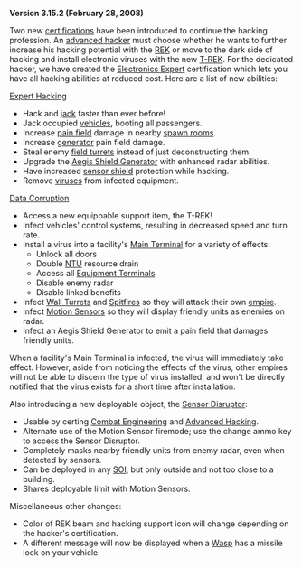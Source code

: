 **Version 3.15.2 (February 28, 2008)**

Two new [certifications](../certifications/Certifications.md) have been
introduced to continue the hacking profession. An
[advanced hacker](../certifications/Advanced_Hacking.md) must choose whether he
wants to further increase his hacking potential with the
[REK](../weapons/Remote_Electronics_Kit.md) or move to the dark side of hacking
and install electronic viruses with the new [T-REK](../weapons/T-REK.md). For
the dedicated hacker, we have created the
[Electronics Expert](../certifications/Electronics_Expert.md) certification
which lets you have all hacking abilities at reduced cost. Here are a list of
new abilities:

[Expert Hacking](../certifications/Expert_Hacking.md)

- Hack and [jack](../terminology/Jack.md) faster than ever before!
- Jack occupied [vehicles](../vehicles/index.md), booting all passengers.
- Increase [pain field](../terminology/Pain_Field.md) damage in nearby
  [spawn rooms](../locations/Spawn_Room.md).
- Increase [generator](../items/Generator.md) pain field damage.
- Steal enemy [field turrets](../weapons/One-Manned_Field_Turret.md) instead of
  just deconstructing them.
- Upgrade the [Aegis Shield Generator](../weapons/Aegis_Shield_Generator.md)
  with enhanced radar abilities.
- Have increased [sensor shield](../implants/Sensor_Shield.md) protection while
  hacking.
- Remove [viruses](../terminology/Virus.md) from infected equipment.

[Data Corruption](../certifications/Data_Corruption.md)

- Access a new equippable support item, the T-REK!
- Infect vehicles' control systems, resulting in decreased speed and turn rate.
- Install a virus into a facility's [Main Terminal](../items/Main_Terminal.md)
  for a variety of effects:
  - Unlock all doors
  - Double [NTU](../items/NTU.md) resource drain
  - Access all [Equipment Terminals](../items/Equipment_Terminal.md)
  - Disable enemy radar
  - Disable linked benefits
- Infect [Wall Turrets](../items/Phalanx.md) and
  [Spitfires](../weapons/Adaptive_Construction_Engine.md#spitfire-turret) so
  they will attack their own [empire](../terminology/Empire.md).
- Infect
  [Motion Sensors](../weapons/Adaptive_Construction_Engine.md#motion-sensor-alarm)
  so they will display friendly units as enemies on radar.
- Infect an Aegis Shield Generator to emit a pain field that damages friendly
  units.

When a facility's Main Terminal is infected, the virus will immediately take
effect. However, aside from noticing the effects of the virus, other empires
will not be able to discern the type of virus installed, and won't be directly
notified that the virus exists for a short time after installation.

Also introducing a new deployable object, the
[Sensor Disruptor](../items/Sensor_Disruptor.md):

- Usable by certing
  [Combat Engineering](../certifications/Combat_Engineering.md) and
  [Advanced Hacking](../certifications/Advanced_Hacking.md).
- Alternate use of the Motion Sensor firemode; use the change ammo key to access
  the Sensor Disruptor.
- Completely masks nearby friendly units from enemy radar, even when detected by
  sensors.
- Can be deployed in any [SOI](../locations/Sphere_of_Influence.md), but only
  outside and not too close to a building.
- Shares deployable limit with Motion Sensors.

Miscellaneous other changes:

- Color of REK beam and hacking support icon will change depending on the
  hacker's certification.
- A different message will now be displayed when a [Wasp](../vehicles/Wasp.md)
  has a missile lock on your vehicle.
